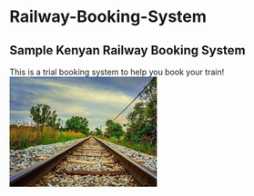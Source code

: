 # Railway-Booking-System
## Sample Kenyan Railway Booking System
This is a trial booking system to help you book your train!
![Railway line](Rail.jpg)

